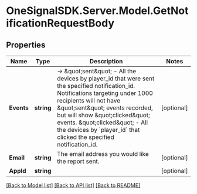 # OneSignalSDK.Server.Model.GetNotificationRequestBody

## Properties

Name | Type | Description | Notes
------------ | ------------- | ------------- | -------------
**Events** | **string** | -&gt; \&quot;sent\&quot; - All the devices by player_id that were sent the specified notification_id.  Notifications targeting under 1000 recipients will not have \&quot;sent\&quot; events recorded, but will show \&quot;clicked\&quot; events. \&quot;clicked\&quot; - All the devices by &#x60;player_id&#x60; that clicked the specified notification_id. | [optional] 
**Email** | **string** | The email address you would like the report sent. | [optional] 
**AppId** | **string** |  | [optional] 

[[Back to Model list]](../README.md#documentation-for-models) [[Back to API list]](../README.md#documentation-for-api-endpoints) [[Back to README]](../README.md)

